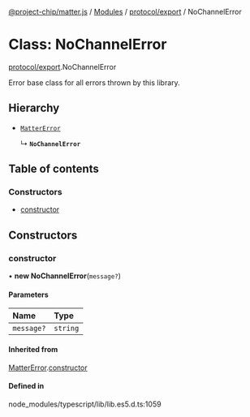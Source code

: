 [@project-chip/matter.js](../README.md) / [Modules](../modules.md) / [protocol/export](../modules/protocol_export.md) / NoChannelError

# Class: NoChannelError

[protocol/export](../modules/protocol_export.md).NoChannelError

Error base class for all errors thrown by this library.

## Hierarchy

- [`MatterError`](common_export.MatterError.md)

  ↳ **`NoChannelError`**

## Table of contents

### Constructors

- [constructor](protocol_export.NoChannelError.md#constructor)

## Constructors

### constructor

• **new NoChannelError**(`message?`)

#### Parameters

| Name | Type |
| :------ | :------ |
| `message?` | `string` |

#### Inherited from

[MatterError](common_export.MatterError.md).[constructor](common_export.MatterError.md#constructor)

#### Defined in

node_modules/typescript/lib/lib.es5.d.ts:1059
